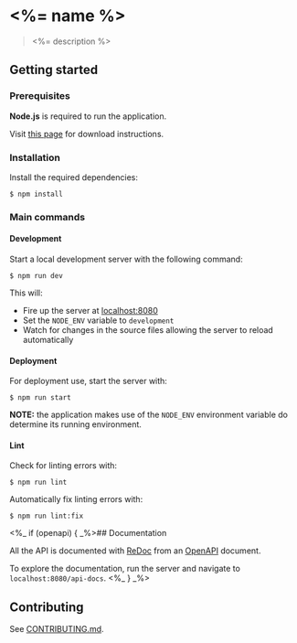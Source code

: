 # <%= name %>

> <%= description %>

## Getting started

### Prerequisites

**Node.js** is required to run the application.

Visit [this page](https://nodejs.org/en/download/) for download instructions.

### Installation

Install the required dependencies:

`$ npm install`

### Main commands

#### Development

Start a local development server with the following command:

`$ npm run dev`

This will:

- Fire up the server at [localhost:8080](http://localhost:8080)
- Set the `NODE_ENV` variable to `development`
- Watch for changes in the source files allowing the server to reload automatically

#### Deployment

For deployment use, start the server with:

`$ npm run start`

**NOTE:** the application makes use of the `NODE_ENV` environment variable do determine its running environment.

#### Lint

Check for linting errors with:

`$ npm run lint`

Automatically fix linting errors with:

`$ npm run lint:fix`

<%_ if (openapi) { _%>## Documentation

All the API is documented with [ReDoc](https://github.com/Rebilly/ReDoc) from an [OpenAPI](https://swagger.io/specification/) document.

To explore the documentation, run the server and navigate to `localhost:8080/api-docs`.
<%_ } _%>

## Contributing

See [CONTRIBUTING.md](CONTRIBUTING.md).
